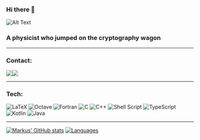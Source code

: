 ### Hi there 👋

![Alt Text](https://media.giphy.com/media/xaHFxr5iG0FD9CvYoz/giphy.gif)

### A physicist who jumped on the cryptography wagon
------
### Contact:
<div style="display: flex;" align="left">
  <a href="mailto:markusfwirz@gmail.com">
   <img src="https://img.icons8.com/external-kiranshastry-lineal-color-kiranshastry/64/000000/external-email-multimedia-kiranshastry-lineal-color-kiranshastry-1.png"/>
  </a>
  <a href="https://www.linkedin.com/in/markus-wirz-mde-figu-042/">
    <img src="https://img.icons8.com/external-justicon-lineal-color-justicon/64/000000/external-linkedin-social-media-justicon-lineal-color-justicon.png"/>
  </a>
</div>

------
### Tech:
<!--- https://github.com/Ileriayo/markdown-badges --->
![LaTeX](https://img.shields.io/badge/latex-%23008080.svg?style=for-the-badge&logo=latex&logoColor=white)
![Octave](https://img.shields.io/badge/OCTAVE-darkblue?style=for-the-badge&logo=octave&logoColor=fcd683)
![Fortran](https://img.shields.io/badge/Fortran-%23734F96.svg?style=for-the-badge&logo=fortran&logoColor=white)
![C](https://img.shields.io/badge/c-%2300599C.svg?style=for-the-badge&logo=c&logoColor=white)
![C++](https://img.shields.io/badge/c++-%2300599C.svg?style=for-the-badge&logo=c%2B%2B&logoColor=white)
![Shell Script](https://img.shields.io/badge/shell_script-%23121011.svg?style=for-the-badge&logo=gnu-bash&logoColor=white)
![TypeScript](https://img.shields.io/badge/typescript-%23007ACC.svg?style=for-the-badge&logo=typescript&logoColor=white)
![Kotlin](https://img.shields.io/badge/kotlin-%230095D5.svg?style=for-the-badge&logo=kotlin&logoColor=white)
![Java](https://img.shields.io/badge/java-%23ED8B00.svg?style=for-the-badge&logo=java&logoColor=white)

------
<!---https://github.com/anuraghazra/github-readme-stats/blob/master/themes/README.md--->

[![Markus' GitHub stats](https://github-readme-stats.vercel.app/api?username=mde-figu&theme=merko)](https://github.com/mde-figu/github-readme-stats)
[![Languages](https://github-readme-stats.vercel.app/api/top-langs/?username=mde-figu&langs_count=8&layout=compact&theme=merko&hide_border=false&hide=html,css,scss,roff,makefile,handlebars)](https://github.com/mde-figu?tab=repositories)
